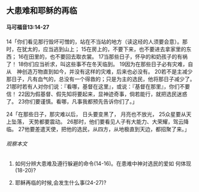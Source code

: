 ## 大患难和耶稣的再临

#### 马可福音13:14-27

14「你们看见那行毁坏可憎的，站在不当站的地方（读这经的人须要会意）。那时，在犹太的，应当逃到山上； 15在房上的，不要下来，也不要进去拿家里的东西； 16在田里的，也不要回去取衣裳。 17当那些日子，怀孕的和奶孩子的有祸了！ 18你们应当祈求，叫这些事不在冬天临到。 19因为在那些日子必有灾难，自从　神创造万物直到如今，并没有这样的灾难，后来也必没有。 20若不是主减少那日子，凡有血气的，总没有一个得救的；只是为主的选民，他将那日子减少了。 21那时若有人对你们说：『看哪，基督在这里』，或说：『基督在那里』，你们不要信！ 22因为假基督、假先知将要起来，显神迹奇事，倘若能行，就把选民迷惑了。 23你们要谨慎。看哪，凡事我都预先告诉你们了。」

24「在那些日子，那灾难以后，
日头要变黑了，
月亮也不放光，
25众星要从天上坠落，
天势都要震动。
26那时，他们要看见人子有大能力、大荣耀，驾云降临。 27他要差遣天使，把他的选民，从四方，从地极直到天边，都招聚了来。」

###### 观察本文

1. 如何分辨大患难及遵行躲避的命令(14-16)。在患难中神对选民的爱如 何体现(18-20)?

2. 耶稣再临的时候,会发生什么事(24-27)?
